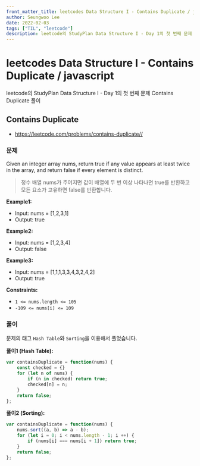 ```yaml
---
front_matter_title: leetcodes Data Structure I - Contains Duplicate / javascript
author: Seungwoo Lee
date: 2022-02-03
tags: ["TIL", "leetcode"]
description: leetcode의 StudyPlan Data Structure I - Day 1의 첫 번째 문제 Contains Duplicate 풀이
---
```


# leetcodes Data Structure I - Contains Duplicate / javascript

leetcode의 StudyPlan Data Structure I - Day 1의 첫 번째 문제 Contains Duplicate 풀이

## Contains Duplicate

* <https://leetcode.com/problems/contains-duplicate//>

### 문제

Given an integer array nums, return true if any value appears at least twice in the array, and return false if every element is distinct.
> 정수 배열 nums가 주어지면 값이 배열에 두 번 이상 나타나면 true를 반환하고 모든 요소가 고유하면 false를 반환합니다.

**Example1:**

* Input: nums = [1,2,3,1]
* Output: true

**Example2:**

* Input: nums = [1,2,3,4]
* Output: false

**Example3:**

* Input: nums = [1,1,1,3,3,4,3,2,4,2]
* Output: true

**Constraints:**

* `1 <= nums.length <= 105`
* `-109 <= nums[i] <= 109`

### 풀이

문제의 태그 `Hash Table`와 `Sorting`을 이용해서 풀었습니다.

**풀이1 (Hash Table):**

```js
var containsDuplicate = function(nums) {
    const checked = {}
    for (let n of nums) {
        if (n in checked) return true;
        checked[n] = n;
    }
    return false;
};
```

**풀이2 (Sorting):**

```js
var containsDuplicate = function(nums) {
    nums.sort((a, b) => a - b);
    for (let i = 0; i < nums.length - 1; i ++) {
        if (nums[i] === nums[i + 1]) return true;
    }
    return false;
};
```

<Comment/>
